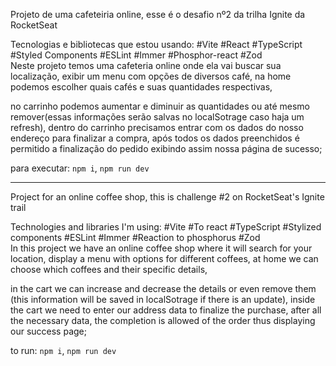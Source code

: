 Projeto de uma cafeteiria online, esse é o desafio nº2 da trilha Ignite da RocketSeat

Tecnologias e bibliotecas que estou usando:
#Vite
#React
#TypeScript
#Styled Components
#ESLint
#Immer
#Phosphor-react
#Zod
<br>
Neste projeto temos uma cafeteria online onde ela vai buscar sua localização, exibir um menu com opções de diversos café, na home podemos escolher quais cafés e suas quantidades respectivas, 

no carrinho podemos aumentar e diminuir as quantidades ou até mesmo remover(essas informações serão salvas no localSotrage caso haja um refresh), dentro do carrinho precisamos entrar com os dados do nosso endereço para finalizar a compra, após todos os dados preenchidos é permitido a finalização do pedido exibindo assim nossa página de sucesso;<br>

para executar: ```npm i```, ```npm run dev```

--------

Project for an online coffee shop, this is challenge #2 on RocketSeat's Ignite trail

Technologies and libraries I'm using:
#Vite
#To react
#TypeScript
#Stylized components
#ESLint
#Immer
#Reaction to phosphorus
#Zod
<br>
In this project we have an online coffee shop where it will search for your location, display a menu with options for different coffees, at home we can choose which coffees and their specific details,

in the cart we can increase and decrease the details or even remove them (this information will be saved in localSotrage if there is an update), inside the cart we need to enter our address data to finalize the purchase, after all the necessary data, the completion is allowed of the order thus displaying our success page;<br>

to run: ```npm i```, ```npm run dev```
